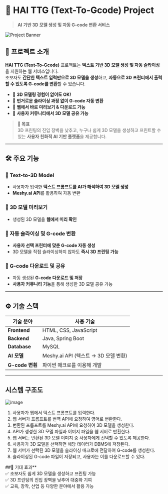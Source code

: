 # 🚀 HAI TTG (Text-To-Gcode) Project  
> **AI 기반 3D 모델 생성 및 자동 G-code 변환 서비스**  

![Project Banner](https://your-image-url.com) <!-- 배너 이미지 URL을 여기에 추가하세요 -->

## 📌 프로젝트 소개  
**HAI TTG (Text-To-Gcode)** 프로젝트는 **텍스트 기반 3D 모델 생성 및 자동 슬라이싱**을 지원하는 웹 서비스입니다.  
초보자도 **간단한 텍스트 입력만으로 3D 모델을 생성**하고, **자동으로 3D 프린터에서 출력할 수 있도록 G-code를 변환**할 수 있습니다.  

- 🔹 **3D 모델링 경험이 없어도 OK!**  
- 🔹 **번거로운 슬라이싱 과정 없이 G-code 자동 변환**  
- 🔹 **웹에서 바로 미리보기 & 다운로드 가능**  
- 🔹 **사용자 커뮤니티에서 3D 모델 공유 가능**  

> **🎯 목표**  
> 3D 프린팅의 진입 장벽을 낮추고, 누구나 쉽게 3D 모델을 생성하고 프린트할 수 있는 **사용자 친화적 AI 기반 플랫폼**을 제공합니다.

---

## 🛠 주요 기능  
### 🔹 Text-to-3D Model  
- 사용자가 입력한 **텍스트 프롬프트를 AI가 해석하여 3D 모델 생성**  
- **Meshy.ai API**를 활용하여 자동 변환  

### 🔹 3D 모델 미리보기  
- 생성된 3D 모델을 **웹에서 미리 확인**  


### 🔹 자동 슬라이싱 및 G-code 변환  
- **사용자 선택 프린터에 맞춘 G-code 자동 생성**  
- 3D 모델을 직접 슬라이싱하지 않아도 **즉시 3D 프린팅 가능**  

### 🔹 G-code 다운로드 및 공유  
- 자동 생성된 **G-code 다운로드 및 저장**  
- **사용자 커뮤니티 기능**을 통해 생성한 3D 모델 공유 가능  

---

## ⚙️ 기술 스택  
| 기술 분야        | 사용 기술 |
|---------------|--------|
| **Frontend**  | HTML, CSS, JavaScript |
| **Backend**   | Java, Spring Boot |
| **Database**  | MySQL |
| **AI 모델**   | Meshy.ai API (텍스트 → 3D 모델 변환) |
| **G-code 변횐**   | 파이썬 매크로를 이용해 개발 |
---

## 시스템 구조도
![image](https://github.com/user-attachments/assets/ba1b5d4b-a391-4426-b929-1a811124c6fe)
1. 사용자가 웹에서 텍스트 프롬프트를 입력한다.  
2. 웹 서버가 프롬프트를 번역 API에 요청하여 영어로 변환한다.  
3. 변환된 프롬프트를 Meshy.ai API에 요청하여 3D 모델을 생성한다.  
4. API가 생성한 3D 모델 파일과 이미지 파일을 웹 서버로 반환한다.  
5. 웹 서버는 반환된 3D 모델 이미지 중 사용자에게 선택할 수 있도록 제공한다.  
6. 사용자가 3D 모델을 선택하면 해당 데이터가 DBMS에 저장된다.  
7. 웹 서버가 선택된 3D 모델을 슬라이싱 매크로에 전달하여 G-code를 생성한다.  
8. 슬라이싱된 G-code 파일이 저장되고, 사용자는 이를 다운로드할 수 있다.  

##🎯 기대 효과**  
✅ 초보자도 쉽게 3D 모델을 생성하고 프린팅 가능  
✅ 3D 프린팅의 진입 장벽을 낮추어 대중화 기여  
✅ 교육, 창작, 산업 등 다양한 분야에서 활용 가능  
